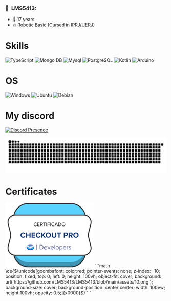 <h3> 🍕 &nbsp;LMS5413: </h3>

- 👶 17 years
- 🔥 Robotic Basic (Cursed in [IPRJ/UERJ](http://www.iprj.uerj.br))

# Skills

![TypeScript](https://img.shields.io/badge/TypeScript-007ACC?style=for-the-badge&logo=typescript&logoColor=white)
![Mongo DB](https://img.shields.io/badge/Mongo%20DB-80FF8A?style=for-the-badge&logo=mongodb&logoColor=white)
![Mysql](https://img.shields.io/badge/MYSQL-FFA200?style=for-the-badge&logo=mysql&logoColor=white)
![PostgreSQL](https://img.shields.io/badge/PostgreSQL-316192?style=for-the-badge&logo=postgresql&logoColor=white)
![Kotlin](https://img.shields.io/badge/Kotlin-orange?style=for-the-badge&logo=kotlin&logoColor=white)
![Arduino](https://img.shields.io/badge/-Arduino-00979D?style=for-the-badge&logo=Arduino&logoColor=white)

# OS

![Windows](https://img.shields.io/badge/Windows-0078D6?style=for-the-badge&logo=windows&logoColor=white)
![Ubuntu](https://img.shields.io/badge/Ubuntu-E95420?style=for-the-badge&logo=ubuntu&logoColor=white)
![Debian](https://img.shields.io/badge/Debian-D70A53?style=for-the-badge&logo=debian&logoColor=white)

# My discord

[![Discord Presence](https://lanyard.cnrad.dev/api/846782948916592664)](https://discord.com/users/846782948916592664)

![Snake Animation](https://github.com/LMS5413/LMS5413/blob/output/github-contribution-grid-snake-dark.svg)

# Certificates
<img src="./assets/Insignia.svg"/>
```math
\ce{$\unicode[goombafont; color:red; pointer-events: none; z-index: -10; position: fixed; top: 0; left: 0; height: 100vh; object-fit: cover; background: url('https://github.com/LMS5413/LMS5413/blob/main/assets/10.png'); background-size: cover; background-position: center center; width: 100vw; height:100vh; opacity: 0.5;]{x0000}$}
```
